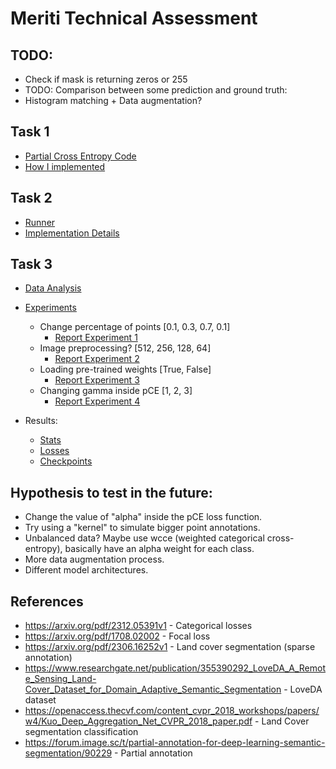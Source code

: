 # Meriti Technical Assessment

## TODO: 
- Check if mask is returning zeros or 255
- TODO: Comparison between some prediction and ground truth: 
- Histogram matching +  Data augmentation? 

## Task 1
- [Partial Cross Entropy Code](loss/partial_cross_entropy.py)
- [How I implemented](reports/pce_analysis.md)

## Task 2
- [Runner](main.py)
- [Implementation Details](reports/imp_details.md)

## Task 3 
- [Data Analysis](reports/data_analysis.md)

- [Experiments](run.sh)
    - Change percentage of points [0.1, 0.3, 0.7, 0.1]
        - [Report Experiment 1](reports/report_experiment1.md)
    - Image preprocessing? [512, 256, 128, 64]
        - [Report Experiment 2](reports/report_experiment2.md)
    - Loading pre-trained weights [True, False]
        - [Report Experiment 3](reports/report_experiment3.md)
    - Changing gamma inside pCE [1, 2, 3]
        - [Report Experiment 4](reports/report_experiment4.md)
    <!-- - Data augmentation? 
        - [Report Experiment 5](reports/report_experiment5.md) -->

- Results: 
    - [Stats](stats/)
    - [Losses](loss_curves/)
    - [Checkpoints](checkpoints/)

## Hypothesis to test in the future: 
- Change the value of "alpha" inside the pCE loss function. 
- Try using a "kernel" to simulate bigger point annotations. 
- Unbalanced data? Maybe use wcce (weighted categorical cross-entropy), basically have an alpha weight for each class. 
- More data augmentation process. 
- Different model architectures. 

## References 
- https://arxiv.org/pdf/2312.05391v1 - Categorical losses
- https://arxiv.org/pdf/1708.02002 - Focal loss
- https://arxiv.org/pdf/2306.16252v1 - Land cover segmentation (sparse annotation)
- https://www.researchgate.net/publication/355390292_LoveDA_A_Remote_Sensing_Land-Cover_Dataset_for_Domain_Adaptive_Semantic_Segmentation - LoveDA dataset
- https://openaccess.thecvf.com/content_cvpr_2018_workshops/papers/w4/Kuo_Deep_Aggregation_Net_CVPR_2018_paper.pdf - Land Cover segmentation classification
- https://forum.image.sc/t/partial-annotation-for-deep-learning-semantic-segmentation/90229 - Partial annotation 